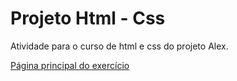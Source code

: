 # Projeto Html - Css 

Atividade para o curso de html e css do projeto Alex.

<a href="https://turtle071.github.io/turtle071-contact/src/index.html">Página principal do exercício</a>